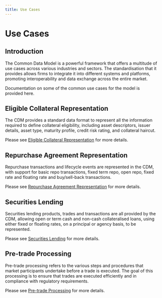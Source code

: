 ```yaml
---
title: Use Cases
---
```


# Use Cases

## Introduction
The Common Data Model is a powerful framework that offers a multitude of use
cases across various industries and sectors. The standardisation that it
provides allows firms to integrate it into different systems and platforms,
promoting interoperability and data exchange across the entire market.

Documentation on some of the common use cases for the model is provided here.

## Eligible Collateral Representation

The CDM provides a standard data format to represent all the information
required to define collateral eligibility, including asset descriptors, issuer 
details, asset type, maturity profile, credit risk rating, and collateral 
haircut.

Please see [Eligible Collateral Representation](/docs/eligible-collateral-representation.md) for more details.

## Repurchase Agreement Representation

Repurchase transactions and lifecycle events are represented in the CDM, with 
support for basic repo transactions, fixed term repo, open repo, fixed rate and 
floating rate and buy/sell-back transactions. 

Please see [Repurchase Agreement Representation](/docs/repurchase-agreement-representation.md) for more details.

## Securities Lending

Securities lending products, trades and transactions are all provided by the
CDM, allowing open or term cash and non-cash collateralised loans, using 
either fixed or floating rates, on a principal or agency basis, to be 
represented. 

Please see [Securities Lending](/docs/securities-lending.md) for more details.

## Pre-trade Processing
Pre-trade processing refers to the various steps and procedures that market 
participants undertake before a trade is executed. The goal of this processing 
is to ensure that trades are executed efficiently and in compliance with 
regulatory requirements.

Please see [Pre-trade Processing](/docs/pre-trade-processing.md) for more details.

